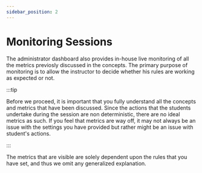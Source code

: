```yaml
---
sidebar_position: 2
---
```


# Monitoring Sessions

The administrator dashboard also provides in-house live monitoring of all the metrics previosly discussed in the concepts. The primary purpose of monitoring is to allow the
instructor to decide whether his rules are working as expected or not.

:::tip

Before we proceed, it is important that you fully understand all the concepts and metrics that have been discussed. Since the actions that the students undertake during the session are non deterministic, there are no ideal metrics as such. If you feel that metrics are way off, it may not always be an issue with the settings you have provided but rather might be an issue with student's actions.

:::

The metrics that are visible are solely dependent upon the rules that you have set, and thus we omit any generalized explanation.
